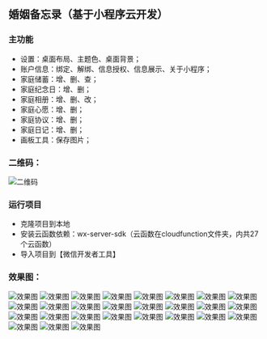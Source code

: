 ## 婚姻备忘录（基于小程序云开发）

### 主功能

- 设置：桌面布局、主题色、桌面背景；
- 账户信息：绑定、解绑、信息授权、信息展示、关于小程序；
- 家庭储蓄：增、删、查；
- 家庭纪念日：增、删；
- 家庭相册：增、删、改；
- 家庭心愿：增、删；
- 家庭协议：增、删；
- 家庭日记：增、删；
- 画板工具：保存图片；

### 二维码：
![二维码](QRcode.jpg)


### 运行项目

- 克隆项目到本地
- 安装云函数依赖：wx-server-sdk（云函数在cloudfunction文件夹，内共27个云函数）
- 导入项目到【微信开发者工具】


### 效果图：
![效果图](miniprogram/images/screenshot/1-1.png)
![效果图](miniprogram/images/screenshot/1-2.png)
![效果图](miniprogram/images/screenshot/2-1.png)
![效果图](miniprogram/images/screenshot/2-2.png)
![效果图](miniprogram/images/screenshot/3-1.png)
![效果图](miniprogram/images/screenshot/3-2.png)
![效果图](miniprogram/images/screenshot/3-3.png)
![效果图](miniprogram/images/screenshot/3-4.png)
![效果图](miniprogram/images/screenshot/4-1.png)
![效果图](miniprogram/images/screenshot/4-2.png)
![效果图](miniprogram/images/screenshot/4-3.png)
![效果图](miniprogram/images/screenshot/4-4.png)
![效果图](miniprogram/images/screenshot/5-1.png)
![效果图](miniprogram/images/screenshot/5-2.png)
![效果图](miniprogram/images/screenshot/5-3.png)
![效果图](miniprogram/images/screenshot/6-1.png)
![效果图](miniprogram/images/screenshot/6-2.png)
![效果图](miniprogram/images/screenshot/6-3.png)
![效果图](miniprogram/images/screenshot/6-4.png)
![效果图](miniprogram/images/screenshot/7-1.png)
![效果图](miniprogram/images/screenshot/7-2.png)
![效果图](miniprogram/images/screenshot/8-1.png)
![效果图](miniprogram/images/screenshot/8-2.png)
![效果图](miniprogram/images/screenshot/9-1.png)
![效果图](miniprogram/images/screenshot/9-2.png)
![效果图](miniprogram/images/screenshot/10-1.png)
![效果图](miniprogram/images/screenshot/10-2.png)

